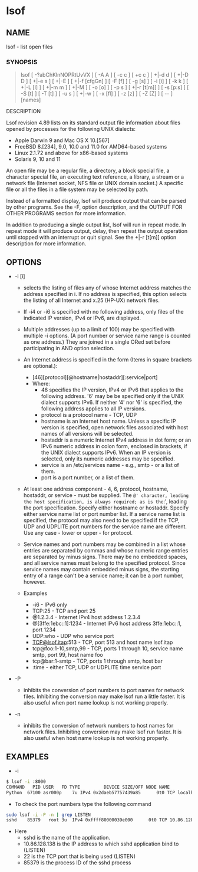 # lsof

## NAME

lsof - list open files

### SYNOPSIS

> lsof  [ -?abChKlnNOPRtUvVX ] [ -A A ] [ -c c ] [ +c c ] [ +|-d d ] [ +|-D D ] [ +|-e s ] [ +|-E ] [ +|-f [cfgGn] ] [ -F [f] ] [ -g [s] ] [ -i [i] ] [ -k k ] [ +|-L [l] ] [ +|-m m ] [ +|-M ] [ -o [o] ] [ -p s ] [ +|-r [t[m<fmt>]] ] [ -s [p:s] ] [ -S [t] ] [ -T [t] ] [ -u s ] [ +|-w ] [ -x [fl] ] [ -z [z] ] [ -Z [Z] ] [ -- ] [names]

DESCRIPTION

Lsof revision 4.89 lists on its standard output file information about files opened by processes for the following UNIX dialects:

- Apple Darwin 9 and Mac OS X 10.[567]
- FreeBSD 8.[234], 9.0, 10.0 and 11.0 for AMD64-based systems
- Linux 2.1.72 and above for x86-based systems
- Solaris 9, 10 and 11

An open file may be a regular file, a directory, a block special file, a character special file, an executing text reference, a library, a stream or a  network file (Internet socket, NFS file or UNIX domain socket.) A specific file or all the files in a file system may be selected by path.

Instead  of a formatted display, lsof will produce output that can be parsed by other programs.  See the -F, option description, and the OUTPUT FOR OTHER PROGRAMS section for more information.

In addition to producing a single output list, lsof will run in repeat mode.  In repeat mode it will produce output, delay, then repeat the output operation until stopped  with an interrupt or quit signal. See the +|-r [t[m<fmt>]] option description for more information.

## OPTIONS

- -i [i]

  - selects the listing of files any of whose Internet address matches the address specified in i.  If no address is specified, this option selects the listing of all Internet and x.25 (HP-UX) network files.
  - If  -i4 or -i6 is specified with no following address, only files of the indicated IP version, IPv4 or IPv6, are displayed.
  - Multiple addresses (up to a limit of 100) may be specified with multiple -i options.  (A port number or service name range is counted as one address.) They are joined in a single ORed set before participating in AND option selection.

  - An Internet address is specified in the form (Items in square brackets are optional.):

    - [46][protocol][@hostname|hostaddr][:service|port]
    - Where:
      - 46 specifies the IP version, IPv4 or IPv6 that applies to the following address. '6' may be be specified only if the UNIX dialect supports IPv6.  If neither '4' nor '6' is specified, the following address applies to all IP versions. 
      - protocol is a protocol name - TCP, UDP
      - hostname is an Internet host name.  Unless a specific IP version is specified, open network files associated with host names of all versions will be selected. 
      - hostaddr is a numeric Internet IPv4 address in dot form; or an IPv6 numeric address in colon form, enclosed in brackets, if the UNIX dialect supports IPv6.  When an IP version is selected, only its numeric addresses may be specified. 
      - service is an /etc/services name - e.g., smtp - or a list of them.
      - port is a port number, or a list of them.

  - At  least  one address  component - 4, 6, protocol, hostname, hostaddr, or service - must be supplied.  The `@' character, leading the host specification, is always required; as is the`:', leading the port specification.  Specify either hostname or hostaddr. Specify either service name list or port number list. If a service name list  is specified, the protocol may also need to be specified if the TCP, UDP and UDPLITE port numbers for the service name are different.  Use any case - lower or upper - for protocol.
  - Service names and port numbers may be combined in a list whose entries are separated by commas and whose numeric range entries are separated by minus signs.  There may be no embedded spaces, and all service names must belong to the specified protocol. Since service names may contain embedded minus signs, the starting entry of a range can't be a service name; it can be a port number, however.

  - Examples
    - -i6 - IPv6 only
    - TCP:25 - TCP and port 25
    - @1.2.3.4 - Internet IPv4 host address 1.2.3.4
    - @[3ffe:1ebc::1]:1234 - Internet IPv6 host address 3ffe:1ebc::1, port 1234
    - UDP:who - UDP who service port
    - TCP@lsof.itap:513 - TCP, port 513 and host name lsof.itap
    - tcp@foo:1-10,smtp,99 - TCP, ports 1 through 10, service name smtp, port 99, host name foo
    - tcp@bar:1-smtp - TCP, ports 1 through smtp, host bar
    - :time - either TCP, UDP or UDPLITE time service port

- -P
  - inhibits  the conversion  of port numbers to port names for network files.  Inhibiting the conversion may make lsof run a little faster.  It is also useful when port name lookup is not working properly.

- -n
  - inhibits the conversion of network numbers to host names for network files.  Inhibiting conversion may make lsof run faster. It is also useful when host name  lookup is not working properly.
  
## EXAMPLES

- -i

```bash
$ lsof -i :8000
COMMAND   PID USER   FD TYPE         DEVICE SIZE/OFF NODE NAME
Python  67100 asr000p    7u IPv4 0x2daeb57757439a85      0t0 TCP localhost:irdmi (LISTEN)
```

- To check the port numbers type the following command

```bash
sudo lsof -i -P -n | grep LISTEN
sshd    85379   root 3u  IPv4 0xffff80000039e000      0t0 TCP 10.86.128.138:22 (LISTEN)
```

- Here
  - sshd is the name of the application.
  - 10.86.128.138 is the IP address to which sshd application bind to (LISTEN)
  - 22 is the TCP port that is being used (LISTEN)
  - 85379 is the process ID of the sshd process
